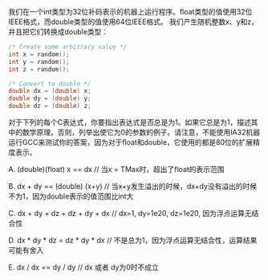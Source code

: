 我们在一个int类型为32位补码表示的机器上运行程序。float类型的值使用32位IEEE格式，而double类型的值使用64位IEEE格式。
我们产生随机整数x、y和z，并且把它们转换成double类型：

```c
/* Create some arbitrary value */
int x = random();
int y = random();
int z = random();

/* Convert to double */
double dx = (double) x;
double dy = (double) y;
double dz = (double) z;
```

对于下列的每个C表达式，你要指出表达式是否总是为1。如果它总是为1，描述其中的数学原理。否则，列举出使它为0的参数的例子。请注意，不能使用IA32机器运行GCC来测试你的答案，因为对于float和double，它使用的都是80位的扩展精度表示。

A. (double)(float) x == dx // 当x = TMax时，超出了float的表示范围

B. dx + dy == (double) (x+y) // 当x+y发生溢出的时候，dx+dy没有溢出的时候不为1，因为double表示的值范围比int大

C. dx + dy + dz + dz + dy + dx // dx=1, dy=1e20, dz=1e20, 因为浮点运算无结合性

D. dx * dy * dz = dz * dy * dx // 不是总为1，因为浮点运算无结合性，运算结果可能有舍入

E. dx / dx == dy / dy // dx 或者 dy为0时不成立
